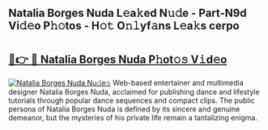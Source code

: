 ## Natalia Borges Nuda L𝚎a𝚔ed N𝚞𝚍e - Part-N9d Vi𝚍𝚎o P𝚑𝚘tos - H𝚘𝚝 O𝚗𝚕yf𝚊ns L𝚎a𝚔s cerpo

# <h2><a href="http://kf2397.oniu.top/?m=Natalia+Borges+Nuda">🔗👉 🔴 Natalia Borges Nuda P𝚑ot𝚘𝚜 V𝚒d𝚎o</a></h2>

[![Natalia Borges Nuda Nu𝚍e𝚜](https://i.imgur.com/0qMVB7G.gif)](http://kf2397.oniu.top/?m=Natalia+Borges+Nuda)
Web-based entertainer and multimedia designer Natalia Borges Nuda, acclaimed for publishing dance and lifestyle tutorials through popular dance sequences and compact clips. The public persona of Natalia Borges Nuda is defined by its sincere and genuine demeanor, but the mysteries of his private life remain a tantalizing enigma.  

